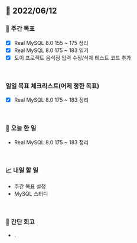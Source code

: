 ## 📅 2022/06/12


### 👏 주간 목표

- [x] Real MySQL 8.0 155 ~ 175 정리
- [x] Real MySQL 8.0 175 ~ 183 읽기
- [x] 토이 프로젝트 음식점 입력 수정/삭제 테스트 코드 추가

<br/>

### 일일 목표 체크리스트(어제 정한 목표)

- [x] Real MySQL 8.0 175 ~ 183 정리

<br/>

### 💯 오늘 한 일

- Real MySQL 8.0 175 ~ 183 정리

<br/>

### 📈 내일 할 일

- 주간 목표 설정
- MySQL 스터디

<br/>

### 🤔 간단 회고

- .




 




 








